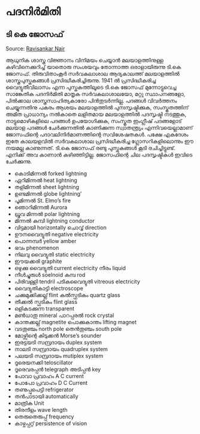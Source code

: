 # പദനിർമിതി

## ടി കെ ജോസഫ്

Source: [Ravisankar Nair](https://www.facebook.com/ravisankar.nair.94/posts/1381462305339791?__cft__[0]=AZUMYW8wwAnG-umGW6KuvS6JLgGSfE4gqcmdafa_S8KucWbKbMHYEw3dLDcBYVdz_UtQi8ijDLq1AhTkoiaNeGxvWjOBfQlnDeX9UsD7l50VLDCZwP-r-I-KvgInc0ptIaRtR3nCMRrgTO8rlONBkk8214qbd-Qj02y44nbp1EbKusmdfvynYmBy_Lj6Aw9iXjU&__tn__=%2CO%2CPH-R)

ആധുനിക ശാസ്ത്ര വിജ്ഞാനം വിനിമയം ചെയ്യാൻ മലയാളത്തിനുള്ള കഴിവിനെക്കുറിച്ച് യാതൊരു സംശയവും തോന്നാത്ത ഒരാളായിരുന്നു ടി.കെ ജോസഫ്. തിരുവിതാംകൂർ സർവകലാശാല ആദ്യകാലത്ത് മലയാളത്തിൽ ശാസ്ത്രപുസ്തകങ്ങൾ പ്രസിദ്ധീകരിച്ചിരുന്നു. 1941 ൽ പ്രസിദ്ധീകരിച്ച വൈദ്യുതീവിലാസം എന്ന പുസ്തകത്തിലൂടെ ടി.കെ ജോസഫ് മുന്നോട്ടുവെച്ച സാങ്കേതിക പദനിർമിതി മാതൃക സർവകലാശാലയോ, മറ്റു സ്ഥാപനങ്ങളോ, പിൽക്കാല ശാസ്ത്രസാഹിത്യകാരോ പിൻതുടർന്നില്ല. പദങ്ങൾ വിവർത്തനം ചെയ്യുന്നതിനു പകരം ആശയം മലയാളത്തിൽ പുനഃസൃഷ്ടിക്കുക, സംസ്കൃതത്തിന് അമിത പ്രാധാന്യം നൽകാതെ ലളിതമായ മലയാളത്തിൽ പദസൃഷ്ടി നടത്തുക, നാട്ടുമൊഴികളിലെ പദങ്ങൾ ഉപയോഗിക്കുക, സംസ്കൃത ഇംഗ്ലീഷ് പദങ്ങളോട് മലയാള പദങ്ങൾ ചേർക്കുന്നതിൽ കാണിക്കുന്ന സ്വാതന്ത്ര്യം എന്നിവയെല്ലാമാണ് ജോസഫിന്റെ പദാവലിനിർമാണത്തിന്റെ സവിശേഷതകൾ. പക്ഷേ എകദേശം ഇതേ കാലയളവിൽ സർവകലാശാല പ്രസിദ്ധീകരിച്ച ഗ്ലോസറികളിലൊന്നും ഈ നയമല്ല കാണുന്നത്. ടി.കെ ജോസഫ് രണ്ടു പുസ്തകങ്ങൾ കൂടി രചിച്ചിട്ടുണ്ട്. എനിക്ക് അവ കാണാൻ കഴിഞ്ഞിട്ടില്ല. ജോസഫിന്റെ ചില പദസൃഷ്ടികൾ ഇവിടെ ചേർക്കുന്നു. 

* കൊടിമിന്നൽ forked lightning 
* ഏറിമിന്നൽ heat lightning 
* തളിമിന്നൽ sheet lightning 
* ഉണ്ടമിന്നൽ globe lightning’ 
* പൂമിന്നൽ St. Elmo’s fire 
* ഞൊറിമിന്നൽ Aurora 
* ധ്രൂവ മിന്നൽ polar lightning 
* മിന്നൽ കമ്പി lightning conductor 
* വിട്ടമായി horizontally ചൊവ്വ് direction
*  ഊനവൈദ്യുതി negative electricity 
* പൊന്നമ്പർ yellow amber
*  ഭവം phenomenon
*  നിലവു വൈദ്യുതി static electricity 
* ഈയക്കരി graphite
*  ഒഴുക്കു വൈദ്യുതി current electricity നീരം liquid
*  നീൾച്ചുരുൾ soelnoid കമ്പ rod 
* പിരിവള്ളി tendril പടികവൈദ്യുതി vitreous electricity 
* വൈദ്യുതികാട്ടി electroscope
*  ചക്കുമുക്കിക്കല്ല് flint കൽസ്ഫടികം quartz glass
*  തീക്കൽ സ്ഫടികം flint glass 
* ഒളികടക്കുന്ന transparent
*  മൺധാതു mineral പാറപ്പരൽ rock crystal
*  കാന്തക്കല്ല് magnetite പൊക്കുകാന്തം lifting magnet 
* വടതുഞ്ചം north pole തെൻതുഞ്ചം south pole
*  മോഴ്സിന്റെ കിടുക്കൻ Morse’s sounder 
* ഇരട്ടയടി സമ്പ്രദായം duplex system
*  നാലടി സമ്പ്രദായം quadruplex system
*  പലയടി സമ്പ്രദായം mutiplex system
*  ദൂരെയനക്കി teloscillator 
* ദൂരെവരപ്പൻ telegraph അടിപ്പൻ key
*  പോവാ പ്രവാഹം A C current
*  പോപോ പ്രവാഹം D C Current 
* തണുപ്പുപെട്ടി refrigerator
*  തൻപാടായി automatically
*  മാത്രിക Unit 
* തിരനീളം wave length
*  തെരുതെരുപ്പ് frequency
*  കാഴ്ചപ്പറ്റ് persistence of vision

